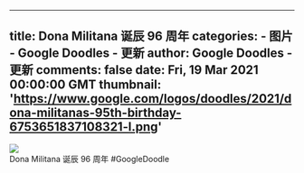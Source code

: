 
---
title: Dona Militana 诞辰 96 周年
categories: 
    - 图片
    - Google Doodles - 更新
author: Google Doodles - 更新
comments: false
date: Fri, 19 Mar 2021 00:00:00 GMT
thumbnail: 'https://www.google.com/logos/doodles/2021/dona-militanas-95th-birthday-6753651837108321-l.png'
---

<div>   
<img src="https://www.google.com/logos/doodles/2021/dona-militanas-95th-birthday-6753651837108321-l.png" referrerpolicy="no-referrer"><br>Dona Militana 诞辰 96 周年 #GoogleDoodle  
</div>
            